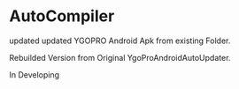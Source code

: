 # AutoCompiler
updated updated YGOPRO Android Apk from existing Folder. 

Rebuilded Version from Original YgoProAndroidAutoUpdater. 

In Developing